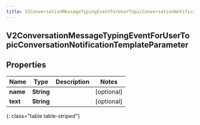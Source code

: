 ```yaml
---
title: V2ConversationMessageTypingEventForUserTopicConversationNotificationTemplateParameter
---
```

## V2ConversationMessageTypingEventForUserTopicConversationNotificationTemplateParameter

## Properties

|Name | Type | Description | Notes|
|------------ | ------------- | ------------- | -------------|
| **name** | **String** |  | [optional] |
| **text** | **String** |  | [optional] |
{: class="table table-striped"}


